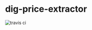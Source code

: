 # dig-price-extractor
![travis ci](https://travis-ci.org/usc-isi-i2/dig-price-extractor.svg?branch=master)
